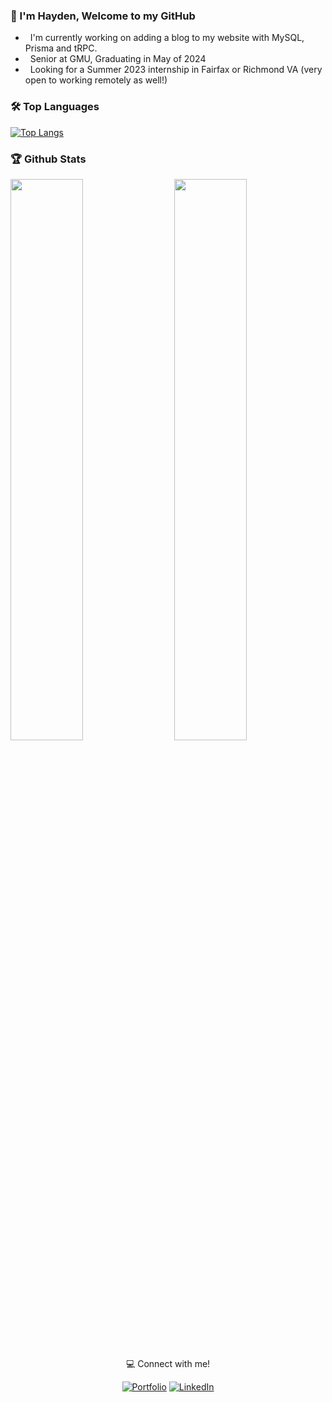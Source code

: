 ### 👋 I'm Hayden, Welcome to my GitHub

- &nbsp; I'm currently working on adding a blog to my website with MySQL, Prisma and tRPC.
- &nbsp; Senior at GMU, Graduating in May of 2024
- &nbsp; Looking for a Summer 2023 internship in Fairfax or Richmond VA (very open to working remotely as well!)

### 🛠️ Top Languages

[![Top Langs](https://github-readme-stats.vercel.app/api/top-langs/?username=HansonSoftware&theme=react)](https://github.com/HansonSoftware/github-readme-stats)

### 🏆 Github Stats

<img  src="https://github-readme-stats.vercel.app/api?username=HansonSoftware&count_private=true&show_icons=true&hide_border=true&theme=react" width="48%" align="right" >
<img  src="https://github-readme-streak-stats.herokuapp.com/?user=HansonSoftware&theme=react" width="48%" >

<br>

<p align="center"> 💻 Connect with me! </p>

<p align="center">

<a href="https://haydenhanson.dev/" target="_blank">
<img src="https://img.shields.io/badge/Portfolio-brightgreen" alt="Portfolio" /></a> 

<a href="https://www.linkedin.com/in/hansonhayden/" target="_blank">
<img src="https://img.shields.io/badge/-LinkedIn-%233781da" alt="LinkedIn"/></a>

</p>
